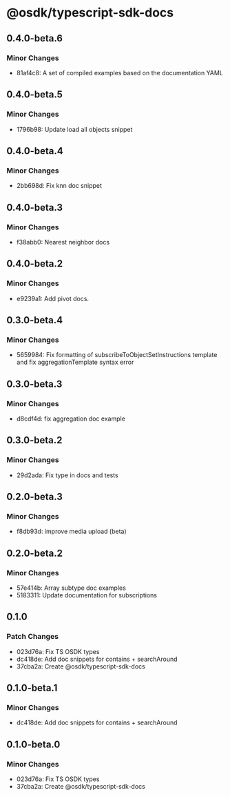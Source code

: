 # @osdk/typescript-sdk-docs

## 0.4.0-beta.6

### Minor Changes

- 81af4c8: A set of compiled examples based on the documentation YAML

## 0.4.0-beta.5

### Minor Changes

- 1796b98: Update load all objects snippet

## 0.4.0-beta.4

### Minor Changes

- 2bb698d: Fix knn doc snippet

## 0.4.0-beta.3

### Minor Changes

- f38abb0: Nearest neighbor docs

## 0.4.0-beta.2

### Minor Changes

- e9239a1: Add pivot docs.

## 0.3.0-beta.4

### Minor Changes

- 5659984: Fix formatting of subscribeToObjectSetInstructions template and fix aggregationTemplate syntax error

## 0.3.0-beta.3

### Minor Changes

- d8cdf4d: fix aggregation doc example

## 0.3.0-beta.2

### Minor Changes

- 29d2ada: Fix type in docs and tests

## 0.2.0-beta.3

### Minor Changes

- f8db93d: improve media upload (beta)

## 0.2.0-beta.2

### Minor Changes

- 57e414b: Array subtype doc examples
- 5183311: Update documentation for subscriptions

## 0.1.0

### Patch Changes

- 023d76a: Fix TS OSDK types
- dc418de: Add doc snippets for contains + searchAround
- 37cba2a: Create @osdk/typescript-sdk-docs

## 0.1.0-beta.1

### Minor Changes

- dc418de: Add doc snippets for contains + searchAround

## 0.1.0-beta.0

### Minor Changes

- 023d76a: Fix TS OSDK types
- 37cba2a: Create @osdk/typescript-sdk-docs
